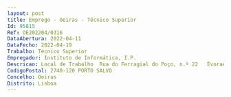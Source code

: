 ```yaml
--- 
layout: post
title: Emprego - Oeiras - Técnico Superior
Id: 95815
Ref: OE202204/0316
DataAbertura: 2022-04-11
DataFecho: 2022-04-19
Trabalho: Técnico Superior
Empregador: Instituto de Informática, I.P.
Descricao: Local de Trabalho  Rua do Ferragial do Poço, n.º 22   ÉvoraAnalista Funcional    Assegurar a análise e desenho funcional do sistema, de acordo com as necessidades dos parceiros    Garantir o acompanhamento em produção, propondo e assegurando ações de melhoria   Realizar a análise da modelação do sistema, de acordo com os padrões de qualidade exigidos   Assegurar o alinhamento do sistema de informação desenvolvido de acordo com os requisitos definidos   Reforçar processos de transformação digital   Otimizar recursos tecnológicos   Desdobramento direto das concretizações dos projetos para os objetivos estratégicos da organização.
CodigoPostal: 2740-120 PORTO SALVO
Concelho: Oeiras
Distrito: Lisboa
--- 
```

